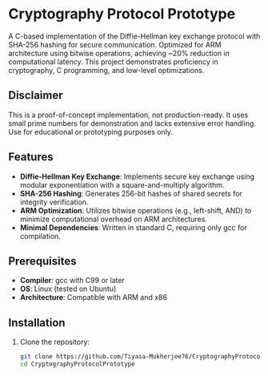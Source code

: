 # Cryptography Protocol Prototype

A C-based implementation of the Diffie-Hellman key exchange protocol with SHA-256 hashing for secure communication. Optimized for ARM architecture using bitwise operations, achieving ~20% reduction in computational latency. This project demonstrates proficiency in cryptography, C programming, and low-level optimizations.

## Disclaimer
This is a proof-of-concept implementation, not production-ready. It uses small prime numbers for demonstration and lacks extensive error handling. Use for educational or prototyping purposes only.

## Features
- **Diffie-Hellman Key Exchange**: Implements secure key exchange using modular exponentiation with a square-and-multiply algorithm.
- **SHA-256 Hashing**: Generates 256-bit hashes of shared secrets for integrity verification.
- **ARM Optimization**: Utilizes bitwise operations (e.g., left-shift, AND) to minimize computational overhead on ARM architectures.
- **Minimal Dependencies**: Written in standard C, requiring only gcc for compilation.

## Prerequisites
- **Compiler**: gcc with C99 or later
- **OS**: Linux (tested on Ubuntu)
- **Architecture**: Compatible with ARM and x86

## Installation
1. Clone the repository:
   ```bash
   git clone https://github.com/Tiyasa-Mukherjee76/CryptographyProtocolPrototype.git
   cd CryptographyProtocolPrototype
